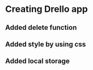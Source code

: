 # Creating Drello app

## Added delete function

## Added style by using css

## Added local storage
